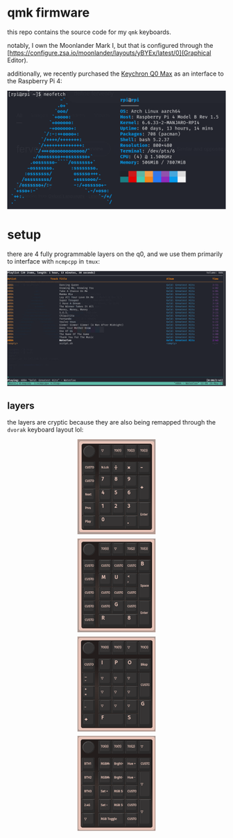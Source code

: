 # qmk firmware

this repo contains the source code for my `qmk` keyboards.

notably, I own the Moonlander Mark I, but that is configured through the [https://configure.zsa.io/moonlander/layouts/yBYEx/latest/0](Graphical Editor).

additionally, we recently purchased the [Keychron Q0 Max](https://www.keychron.com/products/keychron-q0-max-qmk-custom-number-pad) as an interface to the Raspberry Pi 4:

![rpi4](img/arch.png)

# setup

there are 4 fully programmable layers on the q0, and we use them primarily to interface with `ncmpcpp` in `tmux`:

![ncmpcpp in tmux](img/ncmpcpp.png)

## layers

the layers are cryptic because they are also being remapped through the `dvorak` keyboard layout lol:

<div align="center">
    <img width="180px" src="img/l0.png" style="margin: 10px; display: block;">
    <img width="180px" src="img/l1.png" style="margin: 10px; display: block;">
    <img width="180px" src="img/l2.png" style="margin: 10px; display: block;">
    <img width="180px" src="img/l3.png" style="margin: 10px; display: block;">
</div>
